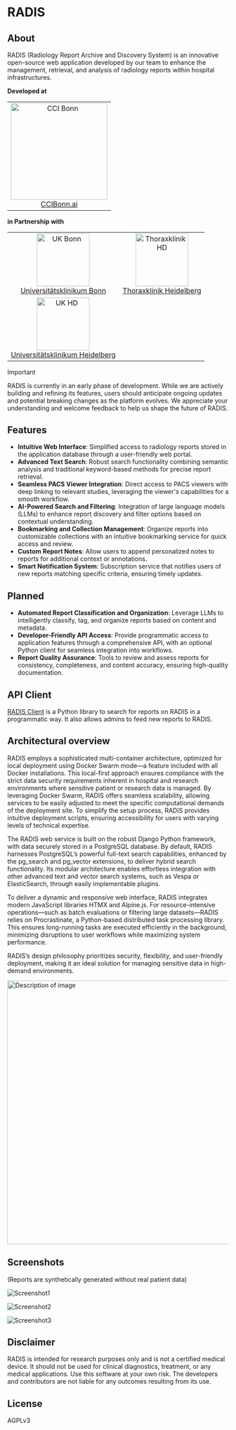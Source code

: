 # RADIS

## About

RADIS (Radiology Report Archive and Discovery System) is an innovative open-source web application developed by our team to enhance the management, retrieval, and analysis of radiology reports within hospital infrastructures.

**Developed at**
<table>
  <tr>
    <td align="center"><a href="https://ccibonn.ai/"><img src="https://github.com/user-attachments/assets/adb95263-bc24-424b-b201-c68492965ebe" width="220" alt="CCI Bonn"/><br />CCIBonn.ai</a></td>
  </tr>
</table>

**in Partnership with**
<table>
  <tr>
    
  </tr>
  <tr>
    <td align="center"><a href="https://www.ukbonn.de/"><img src="https://github.com/user-attachments/assets/97a47dc2-5e9d-4903-ad4c-e79206dfb073" height="120" width="auto" alt="UK Bonn"/><br />Universitätsklinikum Bonn</a></td>
    <td align="center"><a href="https://www.thoraxklinik-heidelberg.de/"><img src="https://github.com/user-attachments/assets/1485b4c8-0749-4a5e-9574-759a3d819d1e" height="120" width="auto" alt="Thoraxklinik HD"/><br />Thoraxklinik Heidelberg</a></td>
  </tr>
  <tr>
    <td align="center"><a href="https://www.klinikum.uni-heidelberg.de/kliniken-institute/kliniken/diagnostische-und-interventionelle-radiologie/klinik-fuer-diagnostische-und-interventionelle-radiologie/"><img src="https://github.com/user-attachments/assets/6d7c402c-aeed-45db-a9dd-aad232128ef6" height="120" width="auto" alt="UK HD"/><br />Universitätsklinikum Heidelberg</a></td>
  </tr>
</table>

> [!IMPORTANT]
> RADIS is currently in an early phase of development. While we are actively building and refining its features, users should anticipate ongoing updates and potential breaking changes as the platform evolves. We appreciate your understanding and welcome feedback to help us shape the future of RADIS.

## Features

- **Intuitive Web Interface**: Simplified access to radiology reports stored in the application database through a user-friendly web portal.
- **Advanced Text Search**: Robust search functionality combining semantic analysis and traditional keyword-based methods for precise report retrieval.
- **Seamless PACS Viewer Integration**: Direct access to PACS viewers with deep linking to relevant studies, leveraging the viewer's capabilities for a smooth workflow.
- **AI-Powered Search and Filtering**: Integration of large language models (LLMs) to enhance report discovery and filter options based on contextual understanding.
- **Bookmarking and Collection Management**: Organize reports into customizable collections with an intuitive bookmarking service for quick access and review.
- **Custom Report Notes**: Allow users to append personalized notes to reports for additional context or annotations.
- **Smart Notification System**: Subscription service that notifies users of new reports matching specific criteria, ensuring timely updates.

## Planned

- **Automated Report Classification and Organization**: Leverage LLMs to intelligently classify, tag, and organize reports based on content and metadata.
- **Developer-Friendly API Access**: Provide programmatic access to application features through a comprehensive API, with an optional Python client for seamless integration into workflows.
- **Report Quality Assurance**: Tools to review and assess reports for consistency, completeness, and content accuracy, ensuring high-quality documentation.

## API Client

[RADIS Client](https://github.com/openradx/radis-client) is a Python library to search for reports on RADIS in a programmatic way. It also allows admins to feed new reports to RADIS.

## Architectural overview

RADIS employs a sophisticated multi-container architecture, optimized for local deployment using Docker Swarm mode—a feature included with all Docker installations. This local-first approach ensures compliance with the strict data security requirements inherent in hospital and research environments where sensitive patient or research data is managed. By leveraging Docker Swarm, RADIS offers seamless scalability, allowing services to be easily adjusted to meet the specific computational demands of the deployment site. To simplify the setup process, RADIS provides intuitive deployment scripts, ensuring accessibility for users with varying levels of technical expertise.

The RADIS web service is built on the robust Django Python framework, with data securely stored in a PostgreSQL database. By default, RADIS harnesses PostgreSQL’s powerful full-text search capabilities, enhanced by the pg_search and pg_vector extensions, to deliver hybrid search functionality. Its modular architecture enables effortless integration with other advanced text and vector search systems, such as Vespa or ElasticSearch, through easily implementable plugins.

To deliver a dynamic and responsive web interface, RADIS integrates modern JavaScript libraries HTMX and Alpine.js. For resource-intensive operations—such as batch evaluations or filtering large datasets—RADIS relies on Procrastinate, a Python-based distributed task processing library. This ensures long-running tasks are executed efficiently in the background, minimizing disruptions to user workflows while maximizing system performance.

RADIS’s design philosophy prioritizes security, flexibility, and user-friendly deployment, making it an ideal solution for managing sensitive data in high-demand environments.

<img src="https://github.com/user-attachments/assets/0e224f8f-9e15-4c69-a08c-498f42f9027c" alt="Description of image" width="600"/>

## Screenshots

(Reports are synthetically generated without real patient data)

![Screenshot1](https://github.com/user-attachments/assets/f4aa2574-08af-404d-9f52-07741ec970c3)

![Screenshot2](https://github.com/user-attachments/assets/285c218a-e1b2-43eb-81e6-e9385fdb64f9)

![Screenshot3](https://github.com/user-attachments/assets/92ade847-d33e-4a47-ab4f-45778ef31e47)

## Disclaimer

RADIS is intended for research purposes only and is not a certified medical device. It should not be used for clinical diagnostics, treatment, or any medical applications. Use this software at your own risk. The developers and contributors are not liable for any outcomes resulting from its use.

## License

AGPLv3
